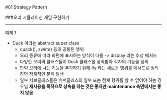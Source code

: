 #01 Strategy Pattern

###오리 시뮬레이션 게임 구현하기

<hr/>

예제 1

+ Duck 이라는 abstract super class
    + quack(), swim() 등의 공통된 행위
    + 오리 종류에 따라 화면에 표시하는 방식이 다름 -> display 라는 추상 메서드
    + 다양한 오리의 클래스들이 Duck 클래스를 상속받아 각자의 기능을 정의
    + 만약 오리에 나는 기능을 추가하기 위해 fly 라는 새로운 행위를 
      메서드로 정의하면 잠재적인 문제 발생
    + 일부 서브클래스들은 슈퍼클래스의 일부 또는 전체 행위를 할 수 없어야 하는 경우임
      <b>재사용을 목적으로 상속을 하는 것은 좋지만 maintenance 측면에서는 좋지 않음<b>
